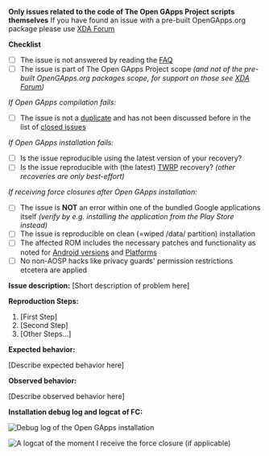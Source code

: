 **Only issues related to the code of The Open GApps Project scripts themselves**
If you have found an issue with a pre-built OpenGApps.org package please use [XDA Forum](http://forum.xda-developers.com/android/software/Open-GApps-t3098071)

**Checklist**

- [ ] The issue is not answered by reading the [FAQ](https://github.com/opengapps/opengapps/wiki/FAQ)
- [ ] The issue is part of The Open GApps Project scope *(and not of the pre-built OpenGApps.org packages scope, for support on those see [XDA Forum](http://forum.xda-developers.com/android/software/Open-GApps-t3098071))*

*If Open GApps compilation fails:*
- [ ] The issue is not a [duplicate](https://github.com/opengapps/opengapps/issues?q=is%3Aopen+is%3Aissue) and has not been discussed before in the list of [closed issues](https://github.com/opengapps/opengapps/issues?q=is%3Aissue+is%3Aclosed)

*If Open GApps installation fails:*
- [ ] Is the issue reproducible using the latest version of your recovery?
- [ ] Is the issue reproducible with (the latest) [TWRP](https://twrp.me) recovery? *(other recoveries are only best-effort)*

*If receiving force closures after Open GApps installation:*
- [ ] The issue is **NOT** an error within one of the bundled Google applications itself *(verify by e.g. installing the application from the Play Store instead)*
- [ ] The issue is reproducible on clean (=wiped /data/ partition) installation
- [ ] The affected ROM includes the necessary patches and functionality as noted for [Android versions](https://github.com/opengapps/opengapps/wiki#notes-for-android-versions) and [Platforms](https://github.com/opengapps/opengapps/wiki#notes-for-platforms)
- [ ] No non-AOSP hacks like privacy guards' permission restrictions etcetera are applied

**Issue description:**
[Short description of problem here]

**Reproduction Steps:**

1. [First Step]
2. [Second Step]
3. [Other Steps...]

**Expected behavior:**

[Describe expected behavior here]

**Observed behavior:**

[Describe observed behavior here]

**Installation debug log and logcat of FC:**

![Debug log of the Open GApps installation](url)

![A logcat of the moment I receive the force closure (if applicable)](url)
